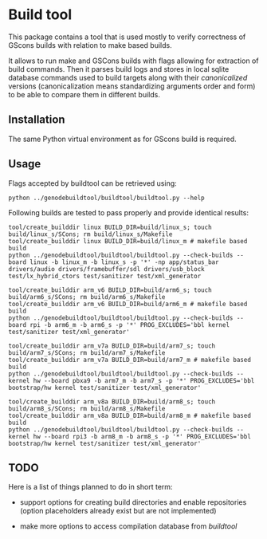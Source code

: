 
# Build tool

This package contains a tool that is used mostly to verify correctness
of GScons builds with relation to make based builds.

It allows to run make and GSCons builds with flags allowing for
extraction of build commands. Then it parses build logs and stores in
local sqlite database commands used to build targets along with their
*canonicalized* versions (canonicalization means standardizing
arguments order and form) to be able to compare them in different
builds.


## Installation

The same Python virtual environment as for GScons build is required.


## Usage

Flags accepted by buildtool can be retrieved using:

    python ../genodebuildtool/buildtool/buildtool.py --help

Following builds are tested to pass properly and provide identical
results:

    tool/create_builddir linux BUILD_DIR=build/linux_s; touch build/linux_s/SCons; rm build/linux_s/Makefile
    tool/create_builddir linux BUILD_DIR=build/linux_m # makefile based build
    python ../genodebuildtool/buildtool/buildtool.py --check-builds --board linux -b linux_m -b linux_s -p '*' -np app/status_bar drivers/audio drivers/framebuffer/sdl drivers/usb_block test/lx_hybrid_ctors test/sanitizer test/xml_generator

    tool/create_builddir arm_v6 BUILD_DIR=build/arm6_s; touch build/arm6_s/SCons; rm build/arm6_s/Makefile
    tool/create_builddir arm_v6 BUILD_DIR=build/arm6_m # makefile based build
    python ../genodebuildtool/buildtool/buildtool.py --check-builds --board rpi -b arm6_m -b arm6_s -p '*' PROG_EXCLUDES='bbl kernel test/sanitizer test/xml_generator'

    tool/create_builddir arm_v7a BUILD_DIR=build/arm7_s; touch build/arm7_s/SCons; rm build/arm7_s/Makefile
    tool/create_builddir arm_v7a BUILD_DIR=build/arm7_m # makefile based build
    python ../genodebuildtool/buildtool/buildtool.py --check-builds --kernel hw --board pbxa9 -b arm7_m -b arm7_s -p '*' PROG_EXCLUDES='bbl bootstrap/hw kernel test/sanitizer test/xml_generator'

    tool/create_builddir arm_v8a BUILD_DIR=build/arm8_s; touch build/arm8_s/SCons; rm build/arm8_s/Makefile
    tool/create_builddir arm_v8a BUILD_DIR=build/arm8_m # makefile based build
    python ../genodebuildtool/buildtool/buildtool.py --check-builds --kernel hw --board rpi3 -b arm8_m -b arm8_s -p '*' PROG_EXCLUDES='bbl bootstrap/hw kernel test/sanitizer test/xml_generator'


## TODO

Here is a list of things planned to do in short term:

 * support options for creating build directories and enable
   repositories (option placeholders already exist but are not
   implemented)

 * make more options to access compilation database from *buildtool*
